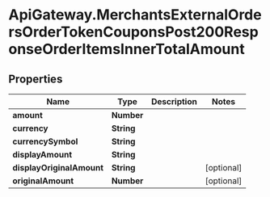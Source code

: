 # ApiGateway.MerchantsExternalOrdersOrderTokenCouponsPost200ResponseOrderItemsInnerTotalAmount

## Properties

Name | Type | Description | Notes
------------ | ------------- | ------------- | -------------
**amount** | **Number** |  | 
**currency** | **String** |  | 
**currencySymbol** | **String** |  | 
**displayAmount** | **String** |  | 
**displayOriginalAmount** | **String** |  | [optional] 
**originalAmount** | **Number** |  | [optional] 


